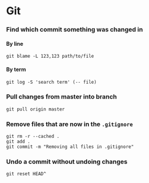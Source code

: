 # Git

### Find which commit something was changed in
#### By line
```shell
git blame -L 123,123 path/to/file
```
#### By term
```shell
git log -S 'search term' (-- file)
```

### Pull changes from master into branch
```shell
git pull origin master
```

### Remove files that are now in the `.gitignore`
```shell
git rm -r --cached .
git add .
git commit -m "Removing all files in .gitignore"
```

### Undo a commit without undoing changes
```shell
git reset HEAD^
```

